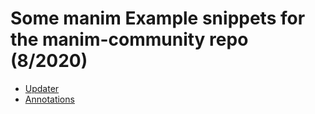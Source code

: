 # Some manim Example snippets for the manim-community repo (8/2020)

* [Updater](Updater/updater.md)
* [Annotations](Annotations/annotate.md)
